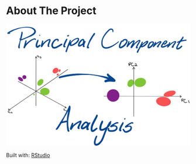 <h1> About The Project</h1>
 
![PCA.](https://github.com/Magguire/R_Programming/blob/main/Carrefour%20Analysis%20Project/pca.jpeg)

Built with: <a href='https://www.rstudio.com/'>RStudio</a>
